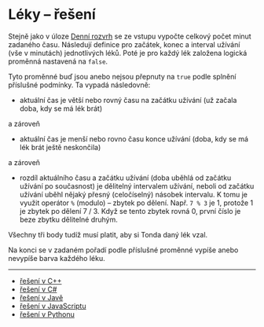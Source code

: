 # Léky – řešení

Stejně jako v úloze [Denní rozvrh](/ulohy/06-denni-rozvrh) se ze vstupu vypočte celkový počet minut zadaného času. Následují definice pro začátek, konec a interval užívání (vše v minutách) jednotlivých léků. Poté je pro každý lék založena logická proměnná nastavená na `false`.

Tyto proměnné buď jsou anebo nejsou přepnuty na `true` podle splnění příslušné podmínky. Ta vypadá následovně:

- aktuální čas je větší nebo rovný času na začátku užívání (už začala doba, kdy se má lék brát)

a zároveň

- aktuální čas je menší nebo rovno času konce užívání (doba, kdy se má lék brát ještě neskončila)

a zároveň

- rozdíl aktuálního času a začátku užívání (doba uběhlá od začátku užívání po současnost) je dělitelný intervalem užívání, neboli od začátku užívání uběhl nějaký přesný (celočíselný) násobek intervalu. K tomu je využit operátor `%` (modulo) – zbytek po dělení. Např. `7 % 3` je 1, protože 1 je zbytek po dělení 7 / 3. Když se tento zbytek rovná 0, první číslo je beze zbytku dělitelné druhým.

Všechny tři body tudíž musí platit, aby si Tonda daný lék vzal.

Na konci se v zadaném pořadí podle příslušné proměnné vypíše anebo nevypíše barva každého léku.

---

- [řešení v C++](main.cpp)
- [řešení v C#](main.cs)
- [řešení v Javě](main.java)
- [řešení v JavaScriptu](main.js)
- [řešení v Pythonu](main.py)
